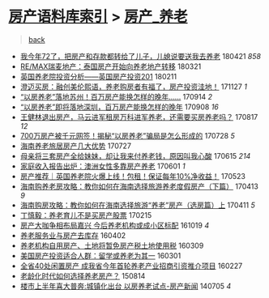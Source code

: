 [房产语料库索引](../../README.md)  > [房产_养老](房产_养老.md)
====
> [back](../README.md)

- [我今年72了，把房产和存款都转给了儿子，儿媳说要送我去养老](http://jkwz.applinzi.com/ittc/7094483337865593863.html#%E6%88%91%E4%BB%8A%E5%B9%B472%E4%BA%86%EF%BC%8C%E6%8A%8A%E6%88%BF%E4%BA%A7%E5%92%8C%E5%AD%98%E6%AC%BE%E9%83%BD%E8%BD%AC%E7%BB%99%E4%BA%86%E5%84%BF%E5%AD%90%EF%BC%8C%E5%84%BF%E5%AA%B3%E8%AF%B4%E8%A6%81%E9%80%81%E6%88%91%E5%8E%BB%E5%85%BB%E8%80%81) 180421 *858* 
- [RE/MAX瑞麦地产：泰国房产开始向养老地产转移](http://jkwz.applinzi.com/ittc/7082954380393579530.html#RE%2FMAX%E7%91%9E%E9%BA%A6%E5%9C%B0%E4%BA%A7%EF%BC%9A%E6%B3%B0%E5%9B%BD%E6%88%BF%E4%BA%A7%E5%BC%80%E5%A7%8B%E5%90%91%E5%85%BB%E8%80%81%E5%9C%B0%E4%BA%A7%E8%BD%AC%E7%A7%BB) 180321  
- [英国养老院投资分析——英国房产投资201](http://jkwz.applinzi.com/ittc/7068834941255549963.html#%E8%8B%B1%E5%9B%BD%E5%85%BB%E8%80%81%E9%99%A2%E6%8A%95%E8%B5%84%E5%88%86%E6%9E%90%E2%80%94%E2%80%94%E8%8B%B1%E5%9B%BD%E6%88%BF%E4%BA%A7%E6%8A%95%E8%B5%84201) 180211  
- [澄迈买房：融创美伦熙语，养老购房者有福了，房产投资洼地！](http://jkwz.applinzi.com/ittc/7040654216094286865.html#%E6%BE%84%E8%BF%88%E4%B9%B0%E6%88%BF%EF%BC%9A%E8%9E%8D%E5%88%9B%E7%BE%8E%E4%BC%A6%E7%86%99%E8%AF%AD%EF%BC%8C%E5%85%BB%E8%80%81%E8%B4%AD%E6%88%BF%E8%80%85%E6%9C%89%E7%A6%8F%E4%BA%86%EF%BC%8C%E6%88%BF%E4%BA%A7%E6%8A%95%E8%B5%84%E6%B4%BC%E5%9C%B0%EF%BC%81) 171127 *1* 
- [“以房养老”落地苏州！百万房产能换怎样的晚年……](http://jkwz.applinzi.com/ittc/7013239586149647377.html#%E2%80%9C%E4%BB%A5%E6%88%BF%E5%85%BB%E8%80%81%E2%80%9D%E8%90%BD%E5%9C%B0%E8%8B%8F%E5%B7%9E%EF%BC%81%E7%99%BE%E4%B8%87%E6%88%BF%E4%BA%A7%E8%83%BD%E6%8D%A2%E6%80%8E%E6%A0%B7%E7%9A%84%E6%99%9A%E5%B9%B4%E2%80%A6%E2%80%A6) 170914 *2* 
- [“以房养老”即将落地深圳，百万房产能换怎样的晚年](http://jkwz.applinzi.com/ittc/7011082979403891728.html#%E2%80%9C%E4%BB%A5%E6%88%BF%E5%85%BB%E8%80%81%E2%80%9D%E5%8D%B3%E5%B0%86%E8%90%BD%E5%9C%B0%E6%B7%B1%E5%9C%B3%EF%BC%8C%E7%99%BE%E4%B8%87%E6%88%BF%E4%BA%A7%E8%83%BD%E6%8D%A2%E6%80%8E%E6%A0%B7%E7%9A%84%E6%99%9A%E5%B9%B4) 170908 *16* 
- [王健林退出房产，马云进军租房万科进军养老，还需要买房养老吗？](http://jkwz.applinzi.com/ittc/7002801489280762896.html#%E7%8E%8B%E5%81%A5%E6%9E%97%E9%80%80%E5%87%BA%E6%88%BF%E4%BA%A7%EF%BC%8C%E9%A9%AC%E4%BA%91%E8%BF%9B%E5%86%9B%E7%A7%9F%E6%88%BF%E4%B8%87%E7%A7%91%E8%BF%9B%E5%86%9B%E5%85%BB%E8%80%81%EF%BC%8C%E8%BF%98%E9%9C%80%E8%A6%81%E4%B9%B0%E6%88%BF%E5%85%BB%E8%80%81%E5%90%97%EF%BC%9F) 170817 *12* 
- [700万房产被千元网签！揭秘“以房养老”骗局是怎么形成的](http://jkwz.applinzi.com/ittc/6995448980635649041.html#700%E4%B8%87%E6%88%BF%E4%BA%A7%E8%A2%AB%E5%8D%83%E5%85%83%E7%BD%91%E7%AD%BE%EF%BC%81%E6%8F%AD%E7%A7%98%E2%80%9C%E4%BB%A5%E6%88%BF%E5%85%BB%E8%80%81%E2%80%9D%E9%AA%97%E5%B1%80%E6%98%AF%E6%80%8E%E4%B9%88%E5%BD%A2%E6%88%90%E7%9A%84) 170728 *5* 
- [海南养老旅居房产几大优势](http://jkwz.applinzi.com/ittc/6994912804669490192.html#%E6%B5%B7%E5%8D%97%E5%85%BB%E8%80%81%E6%97%85%E5%B1%85%E6%88%BF%E4%BA%A7%E5%87%A0%E5%A4%A7%E4%BC%98%E5%8A%BF) 170727  
- [母亲将三套房产全给妹妹，却让我来付养老钱，原因叫我心酸](http://jkwz.applinzi.com/ittc/6979059796924695556.html#%E6%AF%8D%E4%BA%B2%E5%B0%86%E4%B8%89%E5%A5%97%E6%88%BF%E4%BA%A7%E5%85%A8%E7%BB%99%E5%A6%B9%E5%A6%B9%EF%BC%8C%E5%8D%B4%E8%AE%A9%E6%88%91%E6%9D%A5%E4%BB%98%E5%85%BB%E8%80%81%E9%92%B1%EF%BC%8C%E5%8E%9F%E5%9B%A0%E5%8F%AB%E6%88%91%E5%BF%83%E9%85%B8) 170615 *214* 
- [家庭收入报告出炉：澳洲女性多靠房产养老](http://jkwz.applinzi.com/ittc/6974211673337365509.html#%E5%AE%B6%E5%BA%AD%E6%94%B6%E5%85%A5%E6%8A%A5%E5%91%8A%E5%87%BA%E7%82%89%EF%BC%9A%E6%BE%B3%E6%B4%B2%E5%A5%B3%E6%80%A7%E5%A4%9A%E9%9D%A0%E6%88%BF%E4%BA%A7%E5%85%BB%E8%80%81) 170601 *1* 
- [房产推荐｜英国养老院火爆上线！包租！保证每年10%净收益！](http://jkwz.applinzi.com/ittc/6970792710171526148.html#%E6%88%BF%E4%BA%A7%E6%8E%A8%E8%8D%90%EF%BD%9C%E8%8B%B1%E5%9B%BD%E5%85%BB%E8%80%81%E9%99%A2%E7%81%AB%E7%88%86%E4%B8%8A%E7%BA%BF%EF%BC%81%E5%8C%85%E7%A7%9F%EF%BC%81%E4%BF%9D%E8%AF%81%E6%AF%8F%E5%B9%B410%25%E5%87%80%E6%94%B6%E7%9B%8A%EF%BC%81) 170523  
- [海南购养老房攻略：教你如何在海南选择旅游养老度假房产（下篇）](http://jkwz.applinzi.com/ittc/6955784308559184900.html#%E6%B5%B7%E5%8D%97%E8%B4%AD%E5%85%BB%E8%80%81%E6%88%BF%E6%94%BB%E7%95%A5%EF%BC%9A%E6%95%99%E4%BD%A0%E5%A6%82%E4%BD%95%E5%9C%A8%E6%B5%B7%E5%8D%97%E9%80%89%E6%8B%A9%E6%97%85%E6%B8%B8%E5%85%BB%E8%80%81%E5%BA%A6%E5%81%87%E6%88%BF%E4%BA%A7%EF%BC%88%E4%B8%8B%E7%AF%87%EF%BC%89) 170413 *9* 
- [海南购房攻略：教你如何在海南选择旅游“养老”房产（选房篇）上](http://jkwz.applinzi.com/ittc/6955177119545033732.html#%E6%B5%B7%E5%8D%97%E8%B4%AD%E6%88%BF%E6%94%BB%E7%95%A5%EF%BC%9A%E6%95%99%E4%BD%A0%E5%A6%82%E4%BD%95%E5%9C%A8%E6%B5%B7%E5%8D%97%E9%80%89%E6%8B%A9%E6%97%85%E6%B8%B8%E2%80%9C%E5%85%BB%E8%80%81%E2%80%9D%E6%88%BF%E4%BA%A7%EF%BC%88%E9%80%89%E6%88%BF%E7%AF%87%EF%BC%89%E4%B8%8A) 170411 *5* 
- [丁慎毅：养老育儿不是买房产股票](http://jkwz.applinzi.com/ittc/6934886526847812612.html#%E4%B8%81%E6%85%8E%E6%AF%85%EF%BC%9A%E5%85%BB%E8%80%81%E8%82%B2%E5%84%BF%E4%B8%8D%E6%98%AF%E4%B9%B0%E6%88%BF%E4%BA%A7%E8%82%A1%E7%A5%A8) 170215  
- [房产大咖争相布局嘉兴 今后养老机构或成小区标配](http://jkwz.applinzi.com/ittc/6890630829813793796.html#%E6%88%BF%E4%BA%A7%E5%A4%A7%E5%92%96%E4%BA%89%E7%9B%B8%E5%B8%83%E5%B1%80%E5%98%89%E5%85%B4+%E4%BB%8A%E5%90%8E%E5%85%BB%E8%80%81%E6%9C%BA%E6%9E%84%E6%88%96%E6%88%90%E5%B0%8F%E5%8C%BA%E6%A0%87%E9%85%8D) 161019 *4* 
- [养老服务业与房产去库存](http://jkwz.applinzi.com/ittc/6816360934964462597.html#%E5%85%BB%E8%80%81%E6%9C%8D%E5%8A%A1%E4%B8%9A%E4%B8%8E%E6%88%BF%E4%BA%A7%E5%8E%BB%E5%BA%93%E5%AD%98) 160402  
- [养老机构自用房产、土地将暂免房产税土地使用税](http://jkwz.applinzi.com/ittc/6807522679888282628.html#%E5%85%BB%E8%80%81%E6%9C%BA%E6%9E%84%E8%87%AA%E7%94%A8%E6%88%BF%E4%BA%A7%E3%80%81%E5%9C%9F%E5%9C%B0%E5%B0%86%E6%9A%82%E5%85%8D%E6%88%BF%E4%BA%A7%E7%A8%8E%E5%9C%9F%E5%9C%B0%E4%BD%BF%E7%94%A8%E7%A8%8E) 160309  
- [美国房产投资适合人群：留学或养老为其一](http://jkwz.applinzi.com/ittc/6804205003505927172.html#%E7%BE%8E%E5%9B%BD%E6%88%BF%E4%BA%A7%E6%8A%95%E8%B5%84%E9%80%82%E5%90%88%E4%BA%BA%E7%BE%A4%EF%BC%9A%E7%95%99%E5%AD%A6%E6%88%96%E5%85%BB%E8%80%81%E4%B8%BA%E5%85%B6%E4%B8%80) 160301  
- [全省40处闲置房产 成我省今年首轮养老产业招商引资推介项目](http://jkwz.applinzi.com/ittc/6803440658689819653.html#%E5%85%A8%E7%9C%8140%E5%A4%84%E9%97%B2%E7%BD%AE%E6%88%BF%E4%BA%A7+%E6%88%90%E6%88%91%E7%9C%81%E4%BB%8A%E5%B9%B4%E9%A6%96%E8%BD%AE%E5%85%BB%E8%80%81%E4%BA%A7%E4%B8%9A%E6%8B%9B%E5%95%86%E5%BC%95%E8%B5%84%E6%8E%A8%E4%BB%8B%E9%A1%B9%E7%9B%AE) 160227  
- [老龄化时代如何选择养老房产？](http://jkwz.applinzi.com/ittc/547650615709056298.html#%E8%80%81%E9%BE%84%E5%8C%96%E6%97%B6%E4%BB%A3%E5%A6%82%E4%BD%95%E9%80%89%E6%8B%A9%E5%85%BB%E8%80%81%E6%88%BF%E4%BA%A7%EF%BC%9F) 150814  
- [楼市上半年喜大普奔:城镇化出台 以房养老试点-房产新闻](http://jkwz.applinzi.com/ittc/547650611369195417.html#%E6%A5%BC%E5%B8%82%E4%B8%8A%E5%8D%8A%E5%B9%B4%E5%96%9C%E5%A4%A7%E6%99%AE%E5%A5%94%3A%E5%9F%8E%E9%95%87%E5%8C%96%E5%87%BA%E5%8F%B0+%E4%BB%A5%E6%88%BF%E5%85%BB%E8%80%81%E8%AF%95%E7%82%B9-%E6%88%BF%E4%BA%A7%E6%96%B0%E9%97%BB) 140705 *4* 
